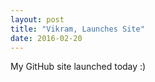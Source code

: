 ```yaml
---
layout: post
title: "Vikram, Launches Site"
date: 2016-02-20
---
```


<p>My GitHub site launched today :)</p>